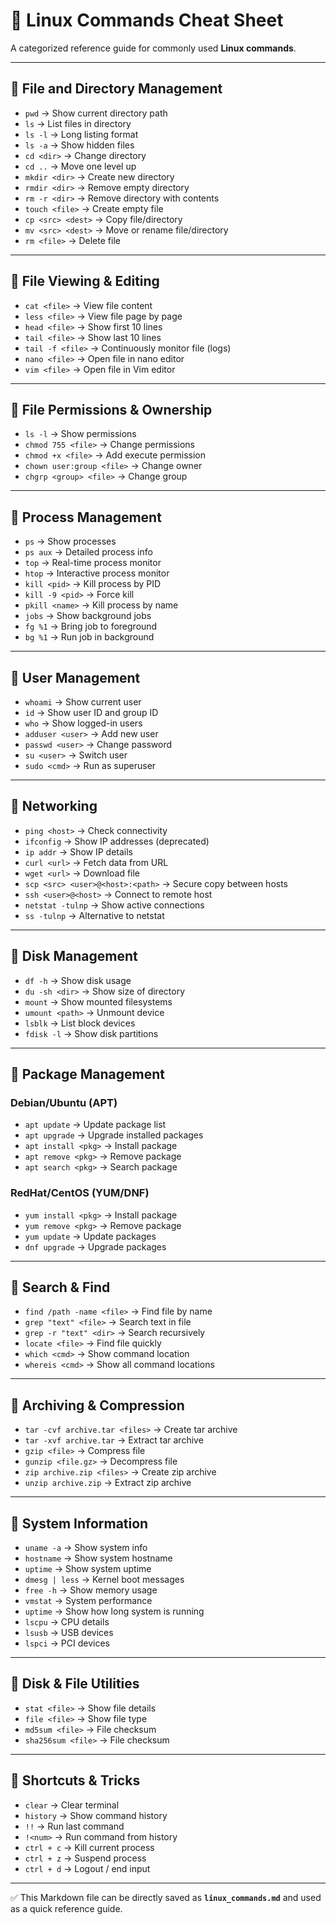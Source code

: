 # 📘 Linux Commands Cheat Sheet

A categorized reference guide for commonly used **Linux commands**.

---

## 🔹 File and Directory Management
- `pwd` → Show current directory path
- `ls` → List files in directory
- `ls -l` → Long listing format
- `ls -a` → Show hidden files
- `cd <dir>` → Change directory
- `cd ..` → Move one level up
- `mkdir <dir>` → Create new directory
- `rmdir <dir>` → Remove empty directory
- `rm -r <dir>` → Remove directory with contents
- `touch <file>` → Create empty file
- `cp <src> <dest>` → Copy file/directory
- `mv <src> <dest>` → Move or rename file/directory
- `rm <file>` → Delete file

---

## 🔹 File Viewing & Editing
- `cat <file>` → View file content
- `less <file>` → View file page by page
- `head <file>` → Show first 10 lines
- `tail <file>` → Show last 10 lines
- `tail -f <file>` → Continuously monitor file (logs)
- `nano <file>` → Open file in nano editor
- `vim <file>` → Open file in Vim editor

---

## 🔹 File Permissions & Ownership
- `ls -l` → Show permissions
- `chmod 755 <file>` → Change permissions
- `chmod +x <file>` → Add execute permission
- `chown user:group <file>` → Change owner
- `chgrp <group> <file>` → Change group

---

## 🔹 Process Management
- `ps` → Show processes
- `ps aux` → Detailed process info
- `top` → Real-time process monitor
- `htop` → Interactive process monitor
- `kill <pid>` → Kill process by PID
- `kill -9 <pid>` → Force kill
- `pkill <name>` → Kill process by name
- `jobs` → Show background jobs
- `fg %1` → Bring job to foreground
- `bg %1` → Run job in background

---

## 🔹 User Management
- `whoami` → Show current user
- `id` → Show user ID and group ID
- `who` → Show logged-in users
- `adduser <user>` → Add new user
- `passwd <user>` → Change password
- `su <user>` → Switch user
- `sudo <cmd>` → Run as superuser

---

## 🔹 Networking
- `ping <host>` → Check connectivity
- `ifconfig` → Show IP addresses (deprecated)
- `ip addr` → Show IP details
- `curl <url>` → Fetch data from URL
- `wget <url>` → Download file
- `scp <src> <user>@<host>:<path>` → Secure copy between hosts
- `ssh <user>@<host>` → Connect to remote host
- `netstat -tulnp` → Show active connections
- `ss -tulnp` → Alternative to netstat

---

## 🔹 Disk Management
- `df -h` → Show disk usage
- `du -sh <dir>` → Show size of directory
- `mount` → Show mounted filesystems
- `umount <path>` → Unmount device
- `lsblk` → List block devices
- `fdisk -l` → Show disk partitions

---

## 🔹 Package Management
### Debian/Ubuntu (APT)
- `apt update` → Update package list
- `apt upgrade` → Upgrade installed packages
- `apt install <pkg>` → Install package
- `apt remove <pkg>` → Remove package
- `apt search <pkg>` → Search package

### RedHat/CentOS (YUM/DNF)
- `yum install <pkg>` → Install package
- `yum remove <pkg>` → Remove package
- `yum update` → Update packages
- `dnf upgrade` → Upgrade packages

---

## 🔹 Search & Find
- `find /path -name <file>` → Find file by name
- `grep "text" <file>` → Search text in file
- `grep -r "text" <dir>` → Search recursively
- `locate <file>` → Find file quickly
- `which <cmd>` → Show command location
- `whereis <cmd>` → Show all command locations

---

## 🔹 Archiving & Compression
- `tar -cvf archive.tar <files>` → Create tar archive
- `tar -xvf archive.tar` → Extract tar archive
- `gzip <file>` → Compress file
- `gunzip <file.gz>` → Decompress file
- `zip archive.zip <files>` → Create zip archive
- `unzip archive.zip` → Extract zip archive

---

## 🔹 System Information
- `uname -a` → Show system info
- `hostname` → Show system hostname
- `uptime` → Show system uptime
- `dmesg | less` → Kernel boot messages
- `free -h` → Show memory usage
- `vmstat` → System performance
- `uptime` → Show how long system is running
- `lscpu` → CPU details
- `lsusb` → USB devices
- `lspci` → PCI devices

---

## 🔹 Disk & File Utilities
- `stat <file>` → Show file details
- `file <file>` → Show file type
- `md5sum <file>` → File checksum
- `sha256sum <file>` → File checksum

---

## 🔹 Shortcuts & Tricks
- `clear` → Clear terminal
- `history` → Show command history
- `!!` → Run last command
- `!<num>` → Run command from history
- `ctrl + c` → Kill current process
- `ctrl + z` → Suspend process
- `ctrl + d` → Logout / end input

---

✅ This Markdown file can be directly saved as **`linux_commands.md`** and used as a quick reference guide.

